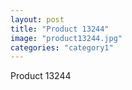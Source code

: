 ```yaml
---
layout: post
title: "Product 13244"
image: "product13244.jpg"
categories: "category1"
---
```

Product 13244
